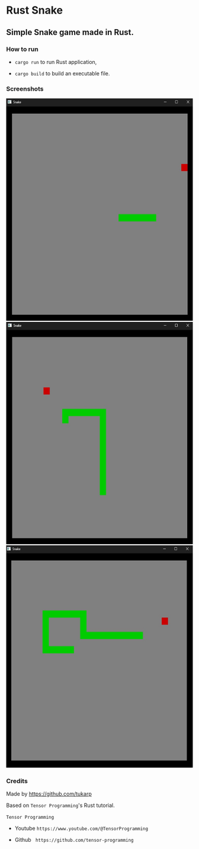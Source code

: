 # Rust Snake

## Simple Snake game made in Rust.

### How to run

- ```cargo run``` to run Rust application,

- ```cargo build``` to build an executable file.

### Screenshots

<img src="https://github.com/tukarp/Rust-Snake/blob/main/Images/Image 1.jpg" width=600 height=600/>

<img src="https://github.com/tukarp/Rust-Snake/blob/main/Images/Image 2.jpg" width=600 height=600/>

<img src="https://github.com/tukarp/Rust-Snake/blob/main/Images/Image 3.jpg" width=600 height=600/>

### Credits

Made by https://github.com/tukarp

Based on ```Tensor Programming```'s Rust tutorial.

```Tensor Programming```

- Youtube ```https://www.youtube.com/@TensorProgramming```

- Github &nbsp; ```https://github.com/tensor-programming```
